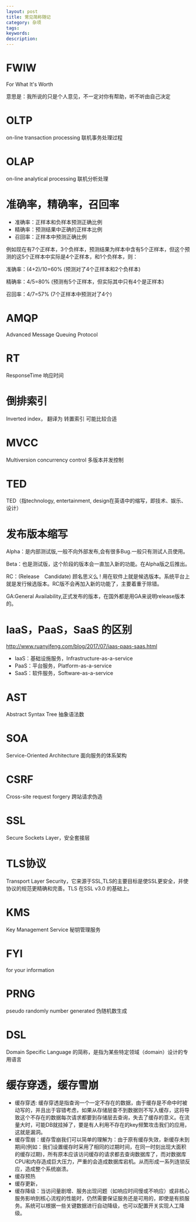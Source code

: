 ```yaml
---
layout: post
title: 常见简称随记
category: 杂项
tags:
keywords:
description:
---
```


# FWIW

For What It's Worth

意思是：我所说的只是个人意见，不一定对你有帮助，听不听由自己决定

# OLTP

on-line transaction processing 联机事务处理过程


# OLAP

on-line analytical processing 联机分析处理

# 准确率，精确率，召回率

* 准确率：正样本和负样本预测正确比例
* 精确率：预测结果中正确的正样本比例
* 召回率：正样本中预测正确比例

例如现在有7个正样本，3个负样本，预测结果为样本中含有5个正样本，但这个预测的这5个正样本中实际是4个正样本，和1个负样本，则：

准确率：(4+2)/10=60% (预测对了4个正样本和2个负样本)

精确率：4/5=80% (预测有5个正样本，但实际其中只有4个是正样本)

召回率：4/7=57% (7个正样本中预测对了4个)

# AMQP

Advanced Message Queuing Protocol


# RT

ResponseTime 响应时间

# 倒排索引

Inverted index， 翻译为 转置索引 可能比较合适

# MVCC

Multiversion concurrency control 多版本并发控制

# TED

TED（指technology, entertainment, design在英语中的缩写，即技术、娱乐、设计）

# 发布版本缩写

Alpha：是内部测试版,一般不向外部发布,会有很多Bug.一般只有测试人员使用。

Beta：也是测试版，这个阶段的版本会一直加入新的功能。在Alpha版之后推出。

RC：(Release　Candidate) 顾名思义么 ! 用在软件上就是候选版本。系统平台上就是发行候选版本。RC版不会再加入新的功能了，主要着重于除错。

GA:General Availability,正式发布的版本，在国外都是用GA来说明release版本的。


# IaaS，PaaS，SaaS 的区别

http://www.ruanyifeng.com/blog/2017/07/iaas-paas-saas.html

* IaaS：基础设施服务，Infrastructure-as-a-service
* PaaS：平台服务，Platform-as-a-service
* SaaS：软件服务，Software-as-a-service


# AST

Abstract Syntax Tree  抽象语法数

# SOA

Service-Oriented Architecture 面向服务的体系架构


# CSRF

Cross-site request forgery 跨站请求伪造

# SSL

Secure Sockets Layer，安全套接层

# TLS协议

Transport Layer Security，它来源于SSL,TLS的主要目标是使SSL更安全，并使协议的规范更精确和完善。TLS 在SSL v3.0 的基础上。

# KMS

Key Management Service 秘钥管理服务

# FYI

for your information


# PRNG
pseudo randomly number generated 伪随机数生成

# DSL

Domain Specific Language 的简称，是指为某些特定领域（domain）设计的专用语言

# 缓存穿透，缓存雪崩

* 缓存穿透: 缓存穿透是指查询一个一定不存在的数据，由于缓存是不命中时被动写的，并且出于容错考虑，如果从存储层查不到数据则不写入缓存，这将导致这个不存在的数据每次请求都要到存储层去查询，失去了缓存的意义。在流量大时，可能DB就挂掉了，要是有人利用不存在的key频繁攻击我们的应用，这就是漏洞。
* 缓存雪崩：缓存雪崩我们可以简单的理解为：由于原有缓存失效，新缓存未到期间(例如：我们设置缓存时采用了相同的过期时间，在同一时刻出现大面积的缓存过期)，所有原本应该访问缓存的请求都去查询数据库了，而对数据库CPU和内存造成巨大压力，严重的会造成数据库宕机。从而形成一系列连锁反应，造成整个系统崩溃。
* 缓存预热
* 缓存更新，
* 缓存降级：当访问量剧增、服务出现问题（如响应时间慢或不响应）或非核心服务影响到核心流程的性能时，仍然需要保证服务还是可用的，即使是有损服务。系统可以根据一些关键数据进行自动降级，也可以配置开关实现人工降级。
